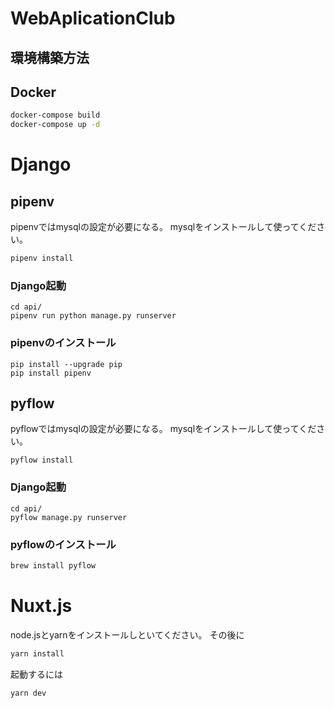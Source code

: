 # WebAplicationClub

## 環境構築方法

## Docker

```bash
docker-compose build
docker-compose up -d
```


# Django

## pipenv

pipenvではmysqlの設定が必要になる。
mysqlをインストールして使ってください。

```bash
pipenv install
```

### Django起動

```
cd api/
pipenv run python manage.py runserver
```

### pipenvのインストール

```
pip install --upgrade pip
pip install pipenv
```

## pyflow

pyflowではmysqlの設定が必要になる。
mysqlをインストールして使ってください。

```
pyflow install
```

### Django起動
```
cd api/
pyflow manage.py runserver
```

### pyflowのインストール

```bash
brew install pyflow
```


# Nuxt.js

node.jsとyarnをインストールしといてください。
その後に

```bash
yarn install
```

起動するには

```bash
yarn dev
```

